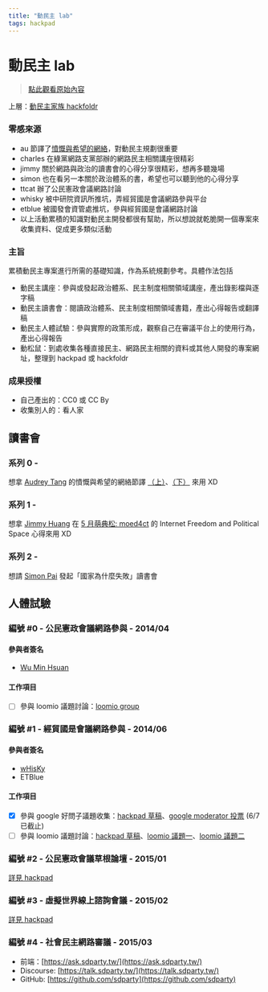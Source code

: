 ```yaml
---
title: "動民主 lab"
tags: hackpad
---
```


# 動民主 lab

> [點此觀看原始內容](https://g0v.hackpad.tw/BBRFMB6Ptw6)

上層：[動民主家族 hackfoldr](http://beta.hackfoldr.org/don-democracy)

### 零感來源

- au 節譯了[憤慨與希望的網絡](http://pugs.blogs.com/audrey/2013/12/networks-of-outrage-and-hope-1.html)，對動民主規劃很重要
- charles 在綠黨網路支黨部辦的網路民主相關講座很精彩
- jimmy 關於網路與政治的讀書會的心得分享很精彩，想再多聽幾場
- simon 也在看另一本關於政治體系的書，希望也可以聽到他的心得分享
- ttcat 辦了公民憲政會議網路討論
- whisky 被中研院資訊所推坑，弄經貿國是會議網路參與平台
- etblue 被國發會資管處推坑，參與經貿國是會議網路討論
- 以上活動累積的知識對動民主開發都很有幫助，所以想說就乾脆開一個專案來收集資料、促成更多類似活動

### 主旨

累積動民主專案進行所需的基礎知識，作為系統規劃參考。具體作法包括
- 動民主講座：參與或發起政治體系、民主制度相關領域講座，產出錄影檔與逐字稿
- 動民主讀書會：閱讀政治體系、民主制度相關領域書籍，產出心得報告或翻譯稿
- 動民主人體試驗：參與實際的政策形成，觀察自己在審議平台上的使用行為，產出心得報告
- 動松鼠：到處收集各種直接民主、網路民主相關的資料或其他人開發的專案網址，整理到 hackpad 或 hackfoldr

### 成果授權

- 自己產出的：CC0 或 CC By
- 收集別人的：看人家

## 讀書會


### 系列 0 -

想拿 [Audrey Tang](https://g0v.hackpad.tw/ep/profile/DaKXhWfoD7Q) 的憤慨與希望的網絡節譯 [（上）](http://pugs.blogs.com/audrey/2013/12/networks-of-outrage-and-hope-1.html)、[（下）](http://pugs.blogs.com/audrey/2013/12/networks-of-outrage-and-hope-2.html) 來用 XD

### 系列 1 -

想拿 [Jimmy Huang](https://g0v.hackpad.tw/ep/profile/EcUrTWSKroj) 在 [5 月萌典松: moed4ct](https://g0v.hackpad.tw/926nwUKC90j) 的 Internet Freedom and Political Space 心得來用 XD

### 系列 2 -

想請 [Simon Pai](https://g0v.hackpad.tw/ep/profile/n949ofsGwsB) 發起「國家為什麼失敗」讀書會


## 人體試驗


### 編號 #0 - 公民憲政會議網路參與 - 2014/04


#### 參與者簽名

- [Wu Min Hsuan](https://g0v.hackpad.tw/ep/profile/p410lKWpWzP)

#### 工作項目

- [ ] 參與 loomio 議題討論：[loomio group](https://www.loomio.org/g/SBiAj8rV/318)

### 編號 #1 - 經貿國是會議網路參與 - 2014/06


#### 參與者簽名

- [wHisKy](https://g0v.hackpad.tw/ep/profile/wtol9nYZYc7)
- ETBlue

#### 工作項目

- [x] 參與 google 好問子議題收集：[hackpad 草稿](https://g0v.hackpad.tw/--1THfLo0Qai1)、[google moderator 投票](http://www.google.com/moderator/?hl=zh-TW#16/e=214458) (6/7 已截止)
- [ ] 參與 loomio 議題討論：[hackpad 草稿](https://g0v.hackpad.tw/-lab-1--oamfaAVRL0G)、[loomio 議題一](https://www.loomio.org/g/1uSV3IFq/)、[loomio 議題二](https://www.loomio.org/g/txfpAWOC/)

### 編號 #2 - 公民憲政會議草根論壇 - 2015/01

[詳見 hackpad](https://g0v.hackpad.tw/nat0u94dlZh)

### 編號 #3 - 虛擬世界線上諮詢會議 - 2015/02

[詳見 hackpad](https://g0v.hackpad.tw/oWRxOF4ilfx)

### 編號 #4 - 社會民主網路審議 - 2015/03

- 前端：[https://ask.sdparty.tw/](https://ask.sdparty.tw/)
- Discourse: [https://talk.sdparty.tw/](https://talk.sdparty.tw/)
- GitHub: [https://github.com/sdparty](https://github.com/sdparty)



